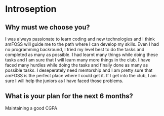 # Introseption 

## Why must we choose you?
I was always passionate to learn coding and new technologies and I think amFOSS will guide me to the path where I can develop my skills. Even I had no programming backround, I tried my level best to do the tasks and completed as many as possible. I had learnt many things while doing these tasks and I am sure that I will learn many more things in the club. I have faced many hurdles while doing the tasks and finally done as many as possible tasks. I deseperately need mentorship and I am pretty sure that amFOSS is the perfect place where I could get it. If I get into the club, I am sure I will help the juniors as I have faced those problems.

## What is your plan for the next 6 months?
Maintaining a good CGPA 
